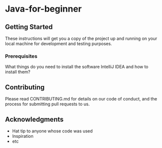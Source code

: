 

# Java-for-beginner

## Getting Started

These instructions will get you a copy of the project up and running on your local machine for development and testing purposes.

### Prerequisites

What things do you need to install the software IntelliJ IDEA and how to install them?


## Contributing

Please read CONTRIBUTING.md for details on our code of conduct, and the process for submitting pull requests to us.



## Acknowledgments

* Hat tip to anyone whose code was used
* Inspiration
* etc
```

